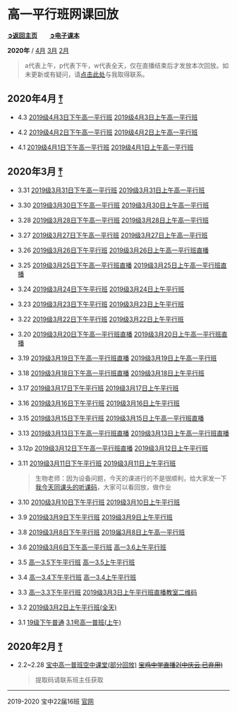 # 高一平行班网课回放

[**➲返回主页**](index)　　[**➲电子课本**](ebook)

**2020年** / [4月](#2020年4月) [3月](#2020年3月) [2月](#2020年2月)

> a代表上午，p代表下午，w代表全天，仅在直播结束后才发放本次回放。如未更新或有疑问，请[点击此处](http://wpa.qq.com/msgrd?v=3&uin=2399052066&site=qq&menu=yes)与我取得联系。

## 2020年4月 [⤒](#)

- 4.3
[2019级4月3日下午高一平行班](https://hezhibo.migucloud.com/watch/Yel_u_WTYo8)
[2019级4月3日上午高一平行班](https://hezhibo.migucloud.com/watch/XP84PBtq26Q)

- 4.2
[2019级4月2日下午高一平行班](https://hezhibo.migucloud.com/watch/xercbC4nBQY)
[2019级4月2日上午高一平行班](https://hezhibo.migucloud.com/watch/IGwOcaYlsbc)

- 4.1
[2019级4月1日下午高一平行班](https://hezhibo.migucloud.com/watch/EFWCM6zPTbQ)
[2019级4月1日上午高一平行班](https://hezhibo.migucloud.com/watch/mQCFXyEMXCQ)

## 2020年3月 [⤒](#)

- 3.31
[2019级3月31日下午高一平行班](https://hezhibo.migucloud.com/watch/-XkZCFyfY8w)
[2019级3月31日上午高一平行班](https://hezhibo.migucloud.com/watch/3GNo6IGbVxk)

- 3.30
[2019级3月30日下午高一平行班](https://hezhibo.migucloud.com/watch/N70ice9i1bk)
[2019级3月30日上午高一平行班](https://hezhibo.migucloud.com/watch/ONqVj0GvVLo)

- 3.28
[2019级3月28日下午高一平行班](https://hezhibo.migucloud.com/watch/BogE-UPBCv8)
[2019级3月28日上午高一平行班](https://hezhibo.migucloud.com/watch/W7IfKG4WL70)

- 3.27
[2019级3月27日下午高一平行班](https://hezhibo.migucloud.com/watch/B7wNgpAQpb4)
[2019级3月27日上午高一平行班](https://hezhibo.migucloud.com/watch/pJMOrI0VX-8)

- 3.26
[2019级3月26日下午平行班](https://hezhibo.migucloud.com/watch/4h-UyavK59A)
[2019级3月26日上午高一平行班直播](https://hezhibo.migucloud.com/watch/EqLiyN29-8Q)

- 3.25
[2019级3月25日下午高一平行班直播](https://hezhibo.migucloud.com/watch/WhAaIOju17Y)
[2019级3月25日上午高一平行班直播](https://hezhibo.migucloud.com/watch/-mmcQWReX20)

- 3.24
[2019级3月24日下午平行班](https://hezhibo.migucloud.com/watch/mLaAPEeLGKU)
[2019级3月24日上午平行班](https://hezhibo.migucloud.com/watch/qRVZDJkaSgg)

- 3.23
[2019级3月23日下午平行班](https://hezhibo.migucloud.com/watch/wwG_vwzoeFA)
[2019级3月23日上午平行班](https://hezhibo.migucloud.com/watch/0vRO2Rm9xmE)

- 3.22
[2019级3月22日下午平行班](https://hezhibo.migucloud.com/watch/81odTpmK3D0)
[2019级3月22日上午平行班](https://hezhibo.migucloud.com/watch/_CUYiy4jRjc)

- 3.20
[2019级3月20日下午高一平行班直播](https://hezhibo.migucloud.com/watch/un5yKGB_uGA)
[2019级3月20日上午高一平行班直播](https://hezhibo.migucloud.com/watch/jNtTcXoc3ec)

- 3.19
[2019级3月19日下午高一平行班直播](https://hezhibo.migucloud.com/watch/RANg_yMEeQ4)
[2019级3月19日上午高一平行班](https://hezhibo.migucloud.com/watch/eZU1X1s-Qeo)

- 3.18
[2019级3月18日下午高一平行班直播](https://hezhibo.migucloud.com/watch/K-yJsMwORzU)
[2019级3月18日上午平行班](https://hezhibo.migucloud.com/watch/FryMB0zb_II)

- 3.17
[2019级3月17日下午平行班](https://hezhibo.migucloud.com/watch/tTKikvmbphA)
[2019级3月17日上午平行班](https://hezhibo.migucloud.com/watch/uzI6ZW6SXx0)

- 3.16
[2019级3月16日下午平行班](https://hezhibo.migucloud.com/watch/U3VVLt971TM)
[2019级3月16日上午平行班](https://hezhibo.migucloud.com/watch/CMD28Tl8iyE)

- 3.15
[2019级3月15日下午平行班](https://hezhibo.migucloud.com/watch/dHBNs2VuBHA)
[2019级3月15日上午高一平行班直播](https://hezhibo.migucloud.com/watch/cBVg5B5ha4M)

- 3.13
[2019级3月13日下午高一平行班直播](https://hezhibo.migucloud.com/watch/WmigM9EFnKk)
[2019级3月13日上午高一平行班直播](https://hezhibo.migucloud.com/watch/lfB4CjBiH_Q)

- 3.12p
[2019级3月12日下午高一平行班直播](https://hezhibo.migucloud.com/watch/lpal7cp_2eQ)
[2019级3月12日上午平行班](https://hezhibo.migucloud.com/watch/1cE3_lXO89E)

- 3.11
[2019级3月11日下午平行班](https://hezhibo.migucloud.com/watch/-ivFsjps0p0)
[2019级3月11日上午平行班](https://hezhibo.migucloud.com/watch/q1Y-Q8V7tkU)

  > 生物老师：因为设备问题，今天的课进行的不是很顺利，给大家发一下[我今天同课头的听课码](https://hezhibo.migucloud.com/watch/8sixDX3_khk)，大家可以看回放，做作业

- 3.10
[2010级3月10日下午平行班](https://hezhibo.migucloud.com/watch/mBE4Pe22bcg)
[2019级3月10日上午平行班](https://hezhibo.migucloud.com/watch/M2LaV6r1dAc)

- 3.9
[2019级3月9日下午平行班](https://hezhibo.migucloud.com/watch/2yiAYGmFoXg)
[2019级3月9日上午平行班](https://hezhibo.migucloud.com/watch/chnx6TEhTtM)

- 3.8
[2019级3月8日下午平行班](https://hezhibo.migucloud.com/watch/B1HZ8hJ_nCg)
[2019届3月8日上午高一平行班](https://hezhibo.migucloud.com/watch/mzoY5DU7qEc)

- 3.6
[2019级3月6日下午高一平行班](https://hezhibo.migucloud.com/watch/3q05GNa6W3Q)
[高一3.6上午平行班](https://hezhibo.migucloud.com/watch/BpyNnXG1d0U)

- 3.5
[高一3.5下午平行班](https://hezhibo.migucloud.com/watch/1xrLcb9xBtQ)
[高一3.5上午平行班](https://hezhibo.migucloud.com/watch/xB6iDW-CdcM)

- 3.4
[高一3.4下午平行班](https://hezhibo.migucloud.com/watch/wr0dCRvKID4)
[高一3.4上午平行班](https://hezhibo.migucloud.com/watch/J7cVy_9_KCw)

- 3.3
[高一3.3下午平行班](https://hezhibo.migucloud.com/watch/a05gJFatVR8)
[2019级3月3日上午平行班直播教室二维码](https://hezhibo.migucloud.com/watch/3qQpWydqP5M)

- 3.2
[2019级3月2日上午平行班(全天)](https://hezhibo.migucloud.com/watch/QjNvvvlli18)

- 3.1
[19级下午普通](https://hezhibo.migucloud.com/watch/xywVpS9wAcw)
[3.1号高一普班(上午)](https://hezhibo.migucloud.com/watch/QynYQ_u77P8)

## 2020年2月 [⤒](#)

- 2.2~2.28
[宝中高一普班空中课堂(部分回放)](https://pan.baidu.com/s/1FzdKqeE_ocjM31m3wZ7f5A)
~~[宝鸡中学直播2(中庆云,已弃用)](https://cloudlive.zonekey.com.cn/cloudlive/index.html#/liveShowDetails?id=1580619225305)~~

  > 提取码请联系班主任获取

------

2019-2020 宝中22届16班 [官网](http://ucme.icu)
